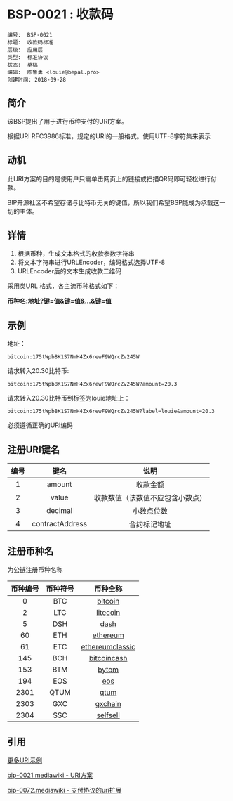 # BSP-0021 : 收款码

```
编号:  BSP-0021
标题:  收款码标准
层级:  应用层
类型:  标准协议
状态:  草稿
编辑:  陈鲁勇 <louie@bepal.pro>
创建时间: 2018-09-28
```

## 简介

该BSP提出了用于进行币种支付的URI方案。

根据URI RFC3986标准，规定的URI的一般格式。使用UTF-8字符集来表示

## 动机

此URI方案的目的是使用户只需单击网页上的链接或扫描QR码即可轻松进行付款。

BIP开源社区不希望存储与比特币无关的键值，所以我们希望BSP能成为承载这一切的主体。

## 详情


1. 根据币种，生成文本格式的收款参数字符串
2. 将文本字符串进行URLEncoder，编码格式选择UTF-8
3. URLEncoder后的文本生成收款二维码

采用类URL 格式，各主流币种格式如下：


**币种名:地址?键=值&键=值&...&键=值**

## 示例

地址：
```
bitcoin:175tWpb8K1S7NmH4Zx6rewF9WQrcZv245W
```

请求转入20.30比特币:

```
bitcoin:175tWpb8K1S7NmH4Zx6rewF9WQrcZv245W?amount=20.3
```

请求转入20.30比特币到标签为louie地址上：

```
bitcoin:175tWpb8K1S7NmH4Zx6rewF9WQrcZv245W?label=louie&amount=20.3
```

必须遵循正确的URI编码


## 注册URI键名

|  编号 | 键名  | 说明  |
| :---: | :---: | :---: |
| 1 | amount | 收款金额 |
| 2 | value | 收款数值（该数值不应包含小数点） |
| 3 | decimal | 小数点位数 |
| 4 | contractAddress | 合约标记地址 |

## 注册币种名

为公链注册币种名称

|  币种编号 | 币种符号  | 币种全称  |
| :---: | :---: | :---: |
|  0 |  BTC | [bitcoin](https://bitcoin.org/) |
|  2 |  LTC | [litecoin](https://litecoin.org/) |
|  5 |  DSH | [dash](https://www.dash.org/) |
|  60 |  ETH | [ethereum](https://ethereum.org/) |
|  61 |  ETC | [ethereumclassic](https://ethereumclassic.github.io/) |
|  145 |  BCH | [bitcoincash](https://www.bitcoincash.org/) |
|  153 |  BTM | [bytom](https://bytom.io/) |
|  194 |  EOS | [eos](https://eos.io/) |
|  2301 |  QTUM | [qtum](https://qtum.org/) |
|  2303 |  GXC | [gxchain](https://www.gxb.io/) |
|  2304 |  SSC | [selfsell](https://www.selfsell.com/) |



## 引用

[更多URI示例](example-extension_cn.md) 

[bip-0021.mediawiki - URI方案](https://github.com/bitcoin/bips/blob/master/bip-0021.mediawiki) 

[bip-0072.mediawiki - 支付协议的uri扩展](https://github.com/bitcoin/bips/blob/master/bip-0072.mediawiki) 











